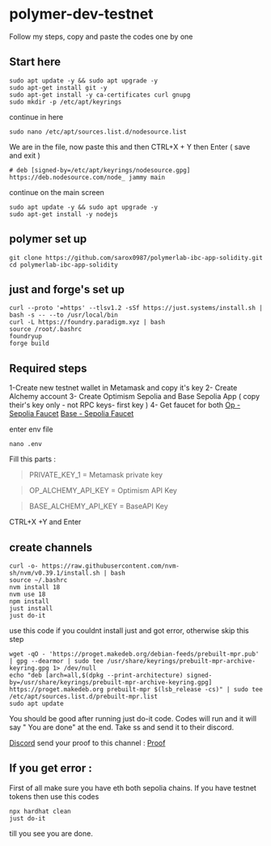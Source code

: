 # polymer-dev-testnet

Follow my steps, copy and paste the codes one by one

## Start here

````
sudo apt update -y && sudo apt upgrade -y
sudo apt-get install git -y
sudo apt-get install -y ca-certificates curl gnupg
sudo mkdir -p /etc/apt/keyrings
````

continue in here

````
sudo nano /etc/apt/sources.list.d/nodesource.list
````

We are in the file, now paste this and then CTRL+X + Y then Enter ( save and exit )
````
# deb [signed-by=/etc/apt/keyrings/nodesource.gpg] https://deb.nodesource.com/node_ jammy main
````

continue on the main screen 

````
sudo apt update -y && sudo apt upgrade -y
sudo apt-get install -y nodejs
````

## polymer set up

````
git clone https://github.com/sarox0987/polymerlab-ibc-app-solidity.git
cd polymerlab-ibc-app-solidity
````

## just and forge's set up

````
curl --proto '=https' --tlsv1.2 -sSf https://just.systems/install.sh | bash -s -- --to /usr/local/bin
curl -L https://foundry.paradigm.xyz | bash
source /root/.bashrc
foundryup
forge build
````

## Required steps
1-Create new testnet wallet in Metamask and copy it's key
2- Create Alchemy account 
3- Create Optimism Sepolia and Base Sepolia App ( copy their's key only - not RPC keys- first key )
4- Get faucet for both
[Op - Sepolia Faucet](https://www.alchemy.com/faucets/optimism-sepolia)
[Base - Sepolia Faucet](https://www.alchemy.com/faucets/base-sepolia)

enter env file
````
nano .env
````
Fill this parts :


>    PRIVATE_KEY_1 = Metamask private key

>    OP_ALCHEMY_API_KEY = Optimism API Key

>    BASE_ALCHEMY_API_KEY = BaseAPI Key

CTRL+X +Y and Enter

## create channels

````
curl -o- https://raw.githubusercontent.com/nvm-sh/nvm/v0.39.1/install.sh | bash
source ~/.bashrc
nvm install 18
nvm use 18
npm install
just install
just do-it
````

use this code if you couldnt install just and got error, otherwise skip this step
````
wget -qO - 'https://proget.makedeb.org/debian-feeds/prebuilt-mpr.pub' | gpg --dearmor | sudo tee /usr/share/keyrings/prebuilt-mpr-archive-keyring.gpg 1> /dev/null
echo "deb [arch=all,$(dpkg --print-architecture) signed-by=/usr/share/keyrings/prebuilt-mpr-archive-keyring.gpg] https://proget.makedeb.org prebuilt-mpr $(lsb_release -cs)" | sudo tee /etc/apt/sources.list.d/prebuilt-mpr.list
sudo apt update
````

You should be good after running just do-it code. Codes will run and it will say " You are done" at the end.
Take ss and send it to their discord. 

[Discord]([https://pages.github.com/](https://discord.com/invite/hvMQp4qcM6)https://discord.com/invite/hvMQp4qcM6)
send your proof to this channel :  [Proof](https://discord.com/channels/839903468750635039/1213267408370794506)


## If you get error : 
First of all make sure you have eth both sepolia chains. If you have testnet tokens then use this codes
````
npx hardhat clean
just do-it 
````

till you see you are done.

